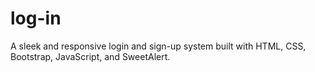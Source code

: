 # log-in
A sleek and responsive login and sign-up system built with HTML, CSS, Bootstrap, JavaScript, and SweetAlert.
